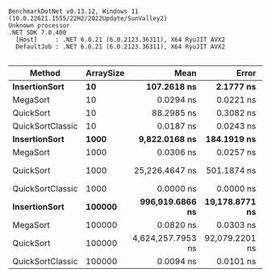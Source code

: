 ```

BenchmarkDotNet v0.13.12, Windows 11 (10.0.22621.1555/22H2/2022Update/SunValley2)
Unknown processor
.NET SDK 7.0.400
  [Host]     : .NET 6.0.21 (6.0.2123.36311), X64 RyuJIT AVX2
  DefaultJob : .NET 6.0.21 (6.0.2123.36311), X64 RyuJIT AVX2


```
| Method           | ArraySize | Mean              | Error          | StdDev          | Median            | Allocated |
|----------------- |---------- |------------------:|---------------:|----------------:|------------------:|----------:|
| **InsertionSort**    | **10**        |       **107.2618 ns** |      **2.1777 ns** |       **5.1330 ns** |       **106.1466 ns** |         **-** |
| MegaSort         | 10        |         0.0294 ns |      0.0221 ns |       0.0387 ns |         0.0000 ns |         - |
| QuickSort        | 10        |        88.2985 ns |      0.3082 ns |       0.2883 ns |        88.2141 ns |         - |
| QuickSortClassic | 10        |         0.0187 ns |      0.0243 ns |       0.0270 ns |         0.0008 ns |         - |
| **InsertionSort**    | **1000**      |     **9,822.0168 ns** |    **184.1919 ns** |     **153.8086 ns** |     **9,764.5981 ns** |         **-** |
| MegaSort         | 1000      |         0.0306 ns |      0.0257 ns |       0.0253 ns |         0.0415 ns |         - |
| QuickSort        | 1000      |    25,226.4647 ns |    501.1874 ns |   1,266.5646 ns |    25,201.9974 ns |         - |
| QuickSortClassic | 1000      |         0.0000 ns |      0.0000 ns |       0.0000 ns |         0.0000 ns |         - |
| **InsertionSort**    | **100000**    |   **996,919.6866 ns** | **19,178.8771 ns** |  **23,553.3834 ns** |   **999,418.8965 ns** |       **1 B** |
| MegaSort         | 100000    |         0.0820 ns |      0.0303 ns |       0.0425 ns |         0.0919 ns |         - |
| QuickSort        | 100000    | 4,624,257.7953 ns | 92,079.2201 ns | 258,200.0052 ns | 4,632,751.5625 ns |       5 B |
| QuickSortClassic | 100000    |         0.0094 ns |      0.0101 ns |       0.0145 ns |         0.0000 ns |         - |
